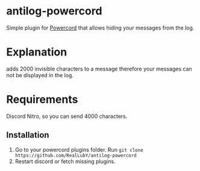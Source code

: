 # antilog-powercord
Simple plugin for [Powercord](https://powercord.dev) that allows hiding your messages from the log.

# Explanation
adds 2000 invisible characters to a message therefore your messages can not be displayed in the log.

# Requirements
Discord Nitro, so you can send 4000 characters.

## Installation
1. Go to your powercord plugins folder. Run `git clone https://github.com/RealLubY/antilog-powercord`
2. Restart discord or fetch missing plugins.
